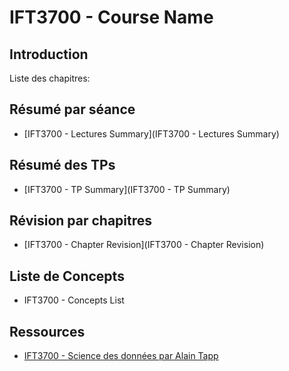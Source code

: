 # IFT3700 - Course Name

## Introduction

Liste des chapitres:

## Résumé par séance

- [IFT3700 - Lectures Summary](IFT3700 - Lectures Summary)

## Résumé des TPs

- [IFT3700 - TP Summary](IFT3700 - TP Summary)

## Révision par chapitres

- [IFT3700 - Chapter Revision](IFT3700 - Chapter Revision)

## Liste de Concepts

- IFT3700 - Concepts List

## Ressources

- [IFT3700 - Science des données par Alain Tapp](https://sites.google.com/view/alain-tapp-mila/enseignement/science-des-donn%C3%A9es)

